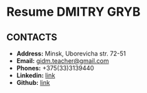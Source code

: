 # Resume DMITRY GRYB
## CONTACTS
* **Address:** Minsk, Uborevicha str. 72-51
* **Email:** gidm.teacher@gmail.com
* **Phones:** +375(33)3139440
* **Linkedin:** [link](https://www.linkedin.com/in/%D0%B4%D0%BC%D0%B8%D1%82%D1%80%D0%B8%D0%B9-%D0%B3%D1%80%D0%B8%D0%B1-6b2b4714b/)
* **Github:** [link](https://github.com/alwAlone)
